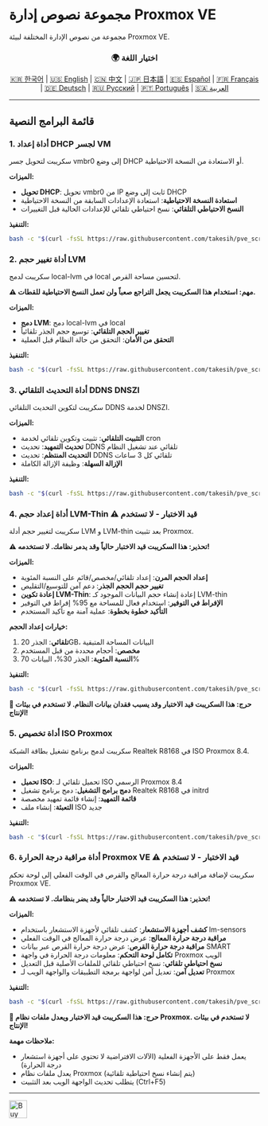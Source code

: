 # مجموعة نصوص إدارة Proxmox VE
مجموعة من نصوص الإدارة المختلفة لبيئة Proxmox VE.

<div align="center">
  <h3>🌍 اختيار اللغة</h3>
  <a href="README.md">🇰🇷 한국어</a> |
  <a href="README_EN.md">🇺🇸 English</a> |
  <a href="README_CN.md">🇨🇳 中文</a> |
  <a href="README_JP.md">🇯🇵 日本語</a> |
  <a href="README_ES.md">🇪🇸 Español</a> |
  <a href="README_FR.md">🇫🇷 Français</a> |
  <a href="README_DE.md">🇩🇪 Deutsch</a> |
  <a href="README_RU.md">🇷🇺 Русский</a> |
  <a href="README_PT.md">🇵🇹 Português</a> |
  <a href="README_AR.md">🇸🇦 العربية</a>
</div>

---

## قائمة البرامج النصية

### 1. أداة إعداد DHCP لجسر VM
سكريبت لتحويل جسر vmbr0 إلى وضع DHCP أو الاستعادة من النسخة الاحتياطية.

**الميزات:**
- **تحويل DHCP**: تحويل vmbr0 من IP ثابت إلى وضع DHCP
- **استعادة النسخة الاحتياطية**: استعادة الإعدادات السابقة من النسخة الاحتياطية
- **النسخ الاحتياطي التلقائي**: نسخ احتياطي تلقائي للإعدادات الحالية قبل التغييرات

**التنفيذ:**
```bash
bash -c "$(curl -fsSL https://raw.githubusercontent.com/takesih/pve_script/main/pve_vmbr0_dhcp.sh)"
```

### 2. أداة تغيير حجم LVM
سكريبت لدمج local-lvm في local لتحسين مساحة القرص.

**⚠️ مهم: استخدام هذا السكريبت يجعل التراجع صعباً ولن تعمل النسخ الاحتياطية للقطات.**

**الميزات:**
- **دمج LVM**: دمج local-lvm في local
- **تغيير الحجم التلقائي**: توسيع حجم الجذر تلقائياً
- **التحقق من الأمان**: التحقق من حالة النظام قبل العملية

**التنفيذ:**
```bash
bash -c "$(curl -fsSL https://raw.githubusercontent.com/takesih/pve_script/main/pve_lvm_resize.sh)"
```

### 3. أداة التحديث التلقائي DDNS DNSZI
سكريبت لتكوين التحديث التلقائي DDNS لخدمة DNSZI.

**الميزات:**
- **التثبيت التلقائي**: تثبيت وتكوين تلقائي لخدمة cron
- **تحديث التمهيد**: تحديث DDNS تلقائي عند تشغيل النظام
- **التحديث المنتظم**: تحديث DDNS تلقائي كل 3 ساعات
- **الإزالة السهلة**: وظيفة الإزالة الكاملة

**التنفيذ:**
```bash
bash -c "$(curl -fsSL https://raw.githubusercontent.com/takesih/pve_script/main/dnszi_ddns_setup.sh)"
```

### 4. أداة إعداد حجم LVM-Thin ⚠️ **قيد الاختبار - لا تستخدم**
سكريبت لتغيير حجم أدلة LVM و LVM-thin بعد تثبيت Proxmox.

**⚠️ تحذير: هذا السكريبت قيد الاختبار حالياً وقد يدمر نظامك. لا تستخدمه!**

**الميزات:**
- **إعداد الحجم المرن**: إعداد تلقائي/مخصص/قائم على النسبة المئوية
- **تغيير حجم الحجم الجذر**: دعم آمن للتوسيع/التقليص
- **إعادة تكوين LVM-Thin**: إعادة إنشاء حجم البيانات الموجود كـ LVM-thin
- **الإفراط في التوفير**: استخدام فعال للمساحة مع 95% إفراط في التوفير
- **التأكيد خطوة بخطوة**: عملية آمنة مع تأكيد المستخدم

**خيارات إعداد الحجم:**
1. **تلقائي**: الجذر 20GB، البيانات المساحة المتبقية
2. **مخصص**: أحجام محددة من قبل المستخدم
3. **النسبة المئوية**: الجذر 30%، البيانات 70%

**التنفيذ:**
```bash
bash -c "$(curl -fsSL https://raw.githubusercontent.com/takesih/pve_script/main/pve_lvm_thin_setup.sh)"
```

**🚨 حرج: هذا السكريبت قيد الاختبار وقد يسبب فقدان بيانات النظام. لا تستخدم في بيئات الإنتاج!**

### 5. أداة تخصيص ISO Proxmox
سكريبت لدمج برنامج تشغيل بطاقة الشبكة Realtek R8168 في ISO Proxmox 8.4.

**الميزات:**
- **تحميل ISO**: تحميل تلقائي لـ ISO الرسمي Proxmox 8.4
- **دمج برامج التشغيل**: دمج برنامج تشغيل Realtek R8168 في initrd
- **قائمة التمهيد**: إنشاء قائمة تمهيد مخصصة
- **التعبئة**: إنشاء ملف ISO جديد

**التنفيذ:**
```bash
bash -c "$(curl -fsSL https://raw.githubusercontent.com/takesih/pve_script/main/proxmox_iso_customize.sh)"
```

### 6. أداة مراقبة درجة الحرارة Proxmox VE ⚠️ **قيد الاختبار - لا تستخدم**
سكريبت لإضافة مراقبة درجة حرارة المعالج والقرص في الوقت الفعلي إلى لوحة تحكم Proxmox VE.

**⚠️ تحذير: هذا السكريبت قيد الاختبار حالياً وقد يضر بنظامك. لا تستخدمه!**

**الميزات:**
- **كشف أجهزة الاستشعار**: كشف تلقائي لأجهزة الاستشعار باستخدام lm-sensors
- **مراقبة درجة حرارة المعالج**: عرض درجة حرارة المعالج في الوقت الفعلي
- **مراقبة درجة حرارة القرص**: عرض درجة حرارة القرص عبر بيانات SMART
- **تكامل لوحة التحكم**: معلومات درجة الحرارة في واجهة Proxmox الويب
- **نسخ احتياطي تلقائي**: نسخ احتياطي تلقائي للملفات الأصلية قبل التعديل
- **تعديل آمن**: تعديل آمن لواجهة برمجة التطبيقات والواجهة الويب لـ Proxmox

**التنفيذ:**
```bash
bash -c "$(curl -fsSL https://raw.githubusercontent.com/takesih/pve_script/main/pve_temperature_monitor.sh)"
```

**🚨 حرج: هذا السكريبت قيد الاختبار ويعدل ملفات نظام Proxmox. لا تستخدم في بيئات الإنتاج!**

**ملاحظات مهمة:**
- يعمل فقط على الأجهزة الفعلية (الآلات الافتراضية لا تحتوي على أجهزة استشعار درجة الحرارة)
- يعدل ملفات نظام Proxmox (يتم إنشاء نسخ احتياطية تلقائية)
- يتطلب تحديث الواجهة الويب بعد التثبيت (Ctrl+F5)

---

<a href='https://ko-fi.com/R6R71ILZQL' target='_blank'><img height='36' style='border:0px;height:36px;' src='https://storage.ko-fi.com/cdn/kofi3.png?v=6' border='0' alt='Buy Me a Coffee at ko-fi.com' /></a> 
